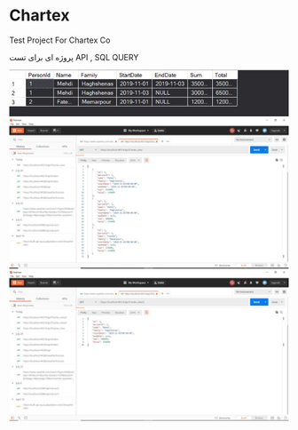 # Chartex
Test Project For Chartex Co

پروژه ای برای تست 
API 
, 
SQL QUERY
<br />

<a href="#" target="_blank"><img src="https://github.com/alexNJF/Chartex/blob/master/pic/1.JPG" border="0" alt="آپلود عکس" /></a>
<a href="#" target="_blank"><img src="https://github.com/alexNJF/Chartex/blob/master/pic/2.JPG" border="0" alt="آپلود عکس" /></a>
<a href="#" target="_blank"><img src="https://github.com/alexNJF/Chartex/blob/master/pic/3.JPG" border="0" alt="آپلود عکس" /></a>
